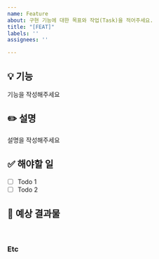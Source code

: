 ```yaml
---
name: Feature
about: 구현 기능에 대한 목표와 작업(Task)을 적어주세요.
title: "[FEAT]"
labels: ''
assignees: ''

---
```


## 💡 기능
<!-- 아래에 어떤 기능인지 적어주세요 --> 
기능을 작성해주세요

## ✏️ 설명
<!-- 아래에 설명을 적어주세요 --> 
설명을 작성해주세요

## ✅ 해야할 일

- [ ] Todo 1
- [ ] Todo 2

## 💯 예상 결과물
<!-- 아래에 예상 결과물을 적어주세요 -->

<br>

### Etc
<!-- 작업 중 특이사항이 생기면 적어주세요 -->
